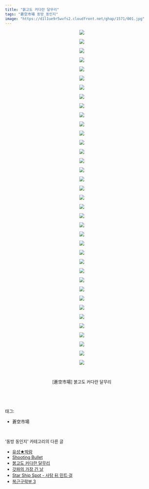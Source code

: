 ```yaml
---
title: "붉고도 커다란 달무리"
tags: "蒼空市場 동방_동인지"
image: "https://d1l1ue9r5wvfs2.cloudfront.net/ghap/1571/001.jpg"
---
```

<div class="article">
<p style="text-align: center; clear: none; float: none;"><img src="{{ site.imgserver9 }}/ghap/1571/001.jpg"/></p>
<p style="text-align: center; clear: none; float: none;"><img src="{{ site.imgserver9 }}/ghap/1571/002.jpg"/></p>
<p style="text-align: center; clear: none; float: none;"><img src="{{ site.imgserver9 }}/ghap/1571/003.jpg"/></p>
<p style="text-align: center; clear: none; float: none;"><img src="{{ site.imgserver9 }}/ghap/1571/004.jpg"/></p>
<p style="text-align: center; clear: none; float: none;"><img src="{{ site.imgserver9 }}/ghap/1571/005.jpg"/></p>
<p style="text-align: center; clear: none; float: none;"><img src="{{ site.imgserver9 }}/ghap/1571/006.jpg"/></p>
<p style="text-align: center; clear: none; float: none;"><img src="{{ site.imgserver9 }}/ghap/1571/007.jpg"/></p>
<p style="text-align: center; clear: none; float: none;"><img src="{{ site.imgserver9 }}/ghap/1571/008.jpg"/></p>
<p style="text-align: center; clear: none; float: none;"><img src="{{ site.imgserver9 }}/ghap/1571/009.jpg"/></p>
<p style="text-align: center; clear: none; float: none;"><img src="{{ site.imgserver9 }}/ghap/1571/010.jpg"/></p>
<p style="text-align: center; clear: none; float: none;"><img src="{{ site.imgserver9 }}/ghap/1571/011.jpg"/></p>
<p style="text-align: center; clear: none; float: none;"><img src="{{ site.imgserver9 }}/ghap/1571/012.jpg"/></p>
<p style="text-align: center; clear: none; float: none;"><img src="{{ site.imgserver9 }}/ghap/1571/013.jpg"/></p>
<p style="text-align: center; clear: none; float: none;"><img src="{{ site.imgserver9 }}/ghap/1571/014.jpg"/></p>
<p style="text-align: center; clear: none; float: none;"><img src="{{ site.imgserver9 }}/ghap/1571/015.jpg"/></p>
<p style="text-align: center; clear: none; float: none;"><img src="{{ site.imgserver9 }}/ghap/1571/016.jpg"/></p>
<p style="text-align: center; clear: none; float: none;"><img src="{{ site.imgserver9 }}/ghap/1571/017.jpg"/></p>
<p style="text-align: center; clear: none; float: none;"><img src="{{ site.imgserver9 }}/ghap/1571/018.jpg"/></p>
<p style="text-align: center; clear: none; float: none;"><img src="{{ site.imgserver9 }}/ghap/1571/019.jpg"/></p>
<p style="text-align: center; clear: none; float: none;"><img src="{{ site.imgserver9 }}/ghap/1571/020.jpg"/></p>
<p style="text-align: center; clear: none; float: none;"><img src="{{ site.imgserver9 }}/ghap/1571/021.jpg"/></p>
<p style="text-align: center; clear: none; float: none;"><img src="{{ site.imgserver9 }}/ghap/1571/022.jpg"/></p>
<p style="text-align: center; clear: none; float: none;"><img src="{{ site.imgserver9 }}/ghap/1571/023.jpg"/></p>
<p style="text-align: center; clear: none; float: none;"><img src="{{ site.imgserver9 }}/ghap/1571/024.jpg"/></p>
<p style="text-align: center; clear: none; float: none;"><img src="{{ site.imgserver9 }}/ghap/1571/025.jpg"/></p>
<p style="text-align: center; clear: none; float: none;"><img src="{{ site.imgserver9 }}/ghap/1571/026.jpg"/></p>
<p style="text-align: center; clear: none; float: none;"><img src="{{ site.imgserver9 }}/ghap/1571/027.jpg"/></p>
<p style="text-align: center; clear: none; float: none;"><img src="{{ site.imgserver9 }}/ghap/1571/028.jpg"/></p>
<p style="text-align: center; clear: none; float: none;"><img src="{{ site.imgserver9 }}/ghap/1571/029.jpg"/></p>
<p style="text-align: center; clear: none; float: none;"><img src="{{ site.imgserver9 }}/ghap/1571/030.jpg"/></p>
<p style="text-align: center; clear: none; float: none;"><img src="{{ site.imgserver9 }}/ghap/1571/031.jpg"/></p>
<p style="text-align: center; clear: none; float: none;"><img src="{{ site.imgserver9 }}/ghap/1571/032.jpg"/></p>
<p style="text-align: center; clear: none; float: none;"><img src="{{ site.imgserver9 }}/ghap/1571/033.jpg"/></p>
<p style="text-align: center; clear: none; float: none;"><img src="{{ site.imgserver9 }}/ghap/1571/034.jpg"/></p>
<p style="text-align: center; clear: none; float: none;"><img src="{{ site.imgserver9 }}/ghap/1571/035.jpg"/></p>
<p style="text-align: center; clear: none; float: none;"><img src="{{ site.imgserver9 }}/ghap/1571/036.jpg"/></p>
<p style="text-align: center; clear: none; float: none;"><img src="{{ site.imgserver9 }}/ghap/1571/037.jpg"/></p>
<p style="text-align: center; clear: none; float: none;"><br/></p>
<p style="text-align: center; clear: none; float: none;">[蒼空市場] 붉고도 커다란 달무리</p>
<p><br/></p>
</div><br/>
<div class="tagTrail">
<p>태그: </p>
<ul>
<li>蒼空市場</li>
</ul>
</div><br/>
<div class="another">
<p>'동방 동인지' 카테고리의 다른 글</p>
<ul>
<li><a href="/ghap_1573">유성★박람</a></li>
<li><a href="/ghap_1572">Shooting Bullet</a></li>
<li><a href="/ghap_1571">붉고도 커다란 달무리</a></li>
<li><a href="/ghap_1570">갓파의 가장 긴 날</a></li>
<li><a href="/ghap_1569">Star Ship Spot - 사탕 뒤 민트·걸</a></li>
<li><a href="/ghap_1568">복근구락부 3</a></li>
</ul>
</div><br/>
<div class="cb_module cb_fluid">
<div class="cb_wrt cb_profile">
</div><!-- commentList close -->
</div><br/>
